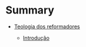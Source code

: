 # Summary

* [Teologia dos reformadores](./teologia-reformadores/capa.md)

  * [Introdução](./teologia-reformadores/introducao.md)
